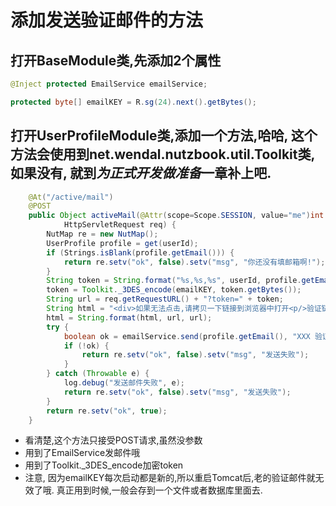 # 添加发送验证邮件的方法

## 打开BaseModule类,先添加2个属性

```java
@Inject protected EmailService emailService;

protected byte[] emailKEY = R.sg(24).next().getBytes();
```

## 打开UserProfileModule类,添加一个方法,哈哈, 这个方法会使用到net.wendal.nutzbook.util.Toolkit类, 如果没有, 就到*为正式开发做准备*一章补上吧.

```java
	@At("/active/mail")
	@POST
	public Object activeMail(@Attr(scope=Scope.SESSION, value="me")int userId,
			HttpServletRequest req) {
		NutMap re = new NutMap();
		UserProfile profile = get(userId);
		if (Strings.isBlank(profile.getEmail())) {
			return re.setv("ok", false).setv("msg", "你还没有填邮箱啊!");
		}
		String token = String.format("%s,%s,%s", userId, profile.getEmail(), System.currentTimeMillis());
		token = Toolkit._3DES_encode(emailKEY, token.getBytes());
		String url = req.getRequestURL() + "?token=" + token;
		String html = "<div>如果无法点击,请拷贝一下链接到浏览器中打开<p/>验证链接 %s</div>";
		html = String.format(html, url, url);
		try {
			boolean ok = emailService.send(profile.getEmail(), "XXX 验证邮件 by Nutzbook", html);
			if (!ok) {
				return re.setv("ok", false).setv("msg", "发送失败");
			}
		} catch (Throwable e) {
			log.debug("发送邮件失败", e);
			return re.setv("ok", false).setv("msg", "发送失败");
		}
		return re.setv("ok", true);
	}
```

* 看清楚,这个方法只接受POST请求,虽然没参数
* 用到了EmailService发邮件哦
* 用到了Toolkit._3DES_encode加密token
* 注意, 因为emailKEY每次启动都是新的,所以重启Tomcat后,老的验证邮件就无效了哦. 真正用到时候,一般会存到一个文件或者数据库里面去.